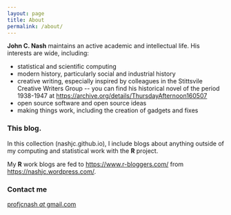 ```yaml
---
layout: page
title: About
permalink: /about/
---
```


**John C. Nash** maintains an active academic and intellectual life. His interests are 
wide, including:

   - statistical and scientific computing
   - modern history, particularly social and industrial history
   - creative writing, especially inspired by colleagues in the Stittsvile Creative Writers Group
        -- you can find his historical novel of the period 1938-1947 at https://archive.org/details/ThursdayAfternoon160507
   - open source software and open source ideas
   - making things work, including the creation of gadgets and fixes

### This blog.

In this collection (nashjc.github.io), I include blogs about anything outside of
my computing and statistical work with the **R** project.

My **R** work blogs are fed to https://www.r-bloggers.com/ from https://nashjc.wordpress.com/.

### Contact me

[profjcnash _at_ gmail.com](mailto:profjcnash@gmail.com)
